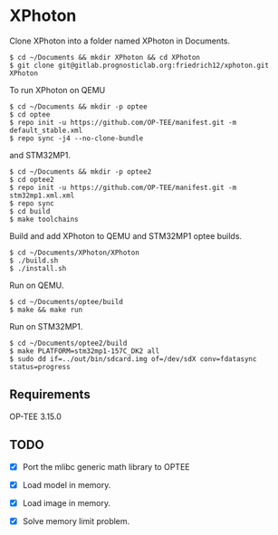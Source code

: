 # XPhoton

Clone XPhoton into a folder named XPhoton in Documents.
```
$ cd ~/Documents && mkdir XPhoton && cd XPhoton
$ git clone git@gitlab.prognosticlab.org:friedrich12/xphoton.git XPhoton
```

To run XPhoton on QEMU
```
$ cd ~/Documents && mkdir -p optee
$ cd optee
$ repo init -u https://github.com/OP-TEE/manifest.git -m default_stable.xml
$ repo sync -j4 --no-clone-bundle
```

and STM32MP1.
```
$ cd ~/Documents && mkdir -p optee2
$ cd optee2
$ repo init -u https://github.com/OP-TEE/manifest.git -m stm32mp1.xml.xml
$ repo sync
$ cd build
$ make toolchains
```


Build and add XPhoton to QEMU and STM32MP1 optee builds.
```
$ cd ~/Documents/XPhoton/XPhoton
$ ./build.sh
$ ./install.sh
```

Run on QEMU.
```
$ cd ~/Documents/optee/build
$ make && make run
```

Run on STM32MP1.
```
$ cd ~/Documents/optee2/build
$ make PLATFORM=stm32mp1-157C_DK2 all
$ sudo dd if=../out/bin/sdcard.img of=/dev/sdX conv=fdatasync status=progress
```


  
## Requirements

OP-TEE 3.15.0

## TODO

- [x] Port the mlibc generic math library to OPTEE
- [x] Load model in memory.
- [x] Load image in memory.
- [x] Solve memory limit problem.
 



